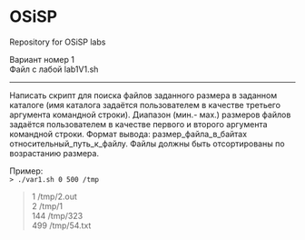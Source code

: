 # OSiSP
Repository for OSiSP labs

Вариант номер 1  
Файл с лабой lab1V1.sh

---

Написать скрипт для поиска файлов заданного размера в заданном каталоге (имя каталога задаётся пользователем в качестве третьего аргумента командной строки). Диапазон (мин.- мах.) размеров файлов задаётся пользователем в качестве первого и второго аргумента командной строки. Формат вывода: размер_файла_в_байтах относительный_путь_к_файлу. Файлы должны быть отсортированы по возрастанию размера.  

Пример:  
`> ./var1.sh 0 500 /tmp  `
> 1 /tmp/2.out  
> 2 /tmp/1  
> 144 /tmp/323  
> 499 /tmp/54.txt

